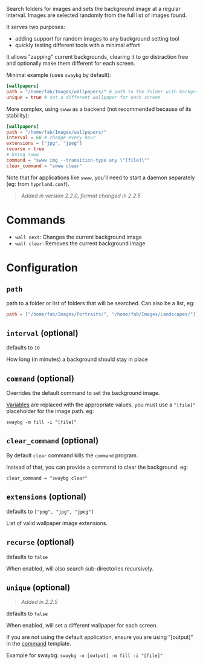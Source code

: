 Search folders for images and sets the background image at a regular interval.
Images are selected randomly from the full list of images found.

It serves two purposes:

- adding support for random images to any background setting tool
- quickly testing different tools with a minimal effort

It allows "zapping" current backgrounds, clearing it to go distraction free and optionally make them different for each screen.

Minimal example (uses `swaybg` by default):

```toml
[wallpapers]
path = "/home/fab/Images/wallpapers/" # path to the folder with background images
unique = true # set a different wallpaper for each screen
```

More complex, using `swww` as a backend (not recommended because of its stability):

```toml
[wallpapers]
path = "/home/fab/Images/wallpapers/"
interval = 60 # change every hour
extensions = ["jpg", "jpeg"]
recurse = true
# Using swww
command = "swww img --transition-type any \"[file]\""
clear_command = "swww clear"
```

Note that for applications like `swww`, you'll need to start a daemon separately (eg: from `hyprland.conf`).

> _Added in version 2.2.0, format changed in 2.2.5_

# Commands

- `wall next`: Changes the current background image
- `wall clear`: Removes the current background image

# Configuration


## `path`

path to a folder or list of folders that will be searched. Can also be a list, eg:

```toml
path = ["/home/fab/Images/Portraits/", "/home/fab/Images/Landscapes/"]
```

## `interval` (optional)

defaults to `10`

How long (in minutes) a background should stay in place


## `command` (optional)

Overrides the default command to set the background image.

[Variables](variables) are replaced with the appropriate values, you must use a `"[file]"` placeholder for the image path. eg:

```
swaybg -m fill -i "[file]"
```

## `clear_command` (optional)

By default `clear` command kills the `command` program.

Instead of that, you can provide a command to clear the background. eg:

```
clear_command = "swaybg clear"
``````

## `extensions` (optional)

defaults to `["png", "jpg", "jpeg"]`

List of valid wallpaper image extensions.

## `recurse` (optional)

defaults to `false`

When enabled, will also search sub-directories recursively.

## `unique` (optional)

> _Added in 2.2.5_

defaults to `false`

When enabled, will set a different wallpaper for each screen.

If you are not using the default application, ensure you are using "[output]" in the [command](#command) template.

Example for swaybg: `swaybg -o [output] -m fill -i "[file]"`
